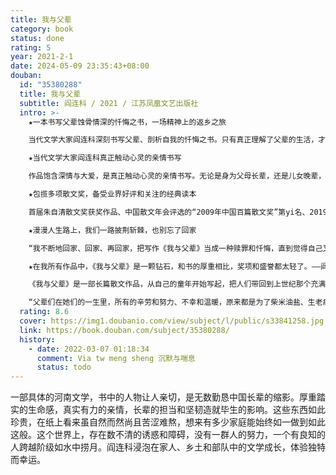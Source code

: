 ```yaml
---
title: 我与父辈
category: book
status: done
rating: 5
year: 2021-2-1
date: 2024-05-09 23:35:43+08:00
douban:
  id: "35380288"
  title: 我与父辈
  subtitle: 阎连科 / 2021 / 江苏凤凰文艺出版社
  intro: >-
    ★一本书写父辈蚀骨情深的忏悔之书，一场精神上的返乡之旅

    当代文学大家阎连科深刻书写父辈、剖析自我的忏悔之书。只有真正理解了父辈的生活，才能看清自己的命运。

    ★当代文学大家阎连科真正触动心灵的亲情书写

    作品饱含深情与大爱，是真正触动心灵的亲情书写。无论是身为父母长辈，还是儿女晚辈，都会被其深深触动。

    ★包揽多项散文奖，备受业界好评和关注的经典读本

    首届朱自清散文奖获奖作品、中国散文年会评选的“2009年中国百篇散文奖”第yi名、2019年版本荣获豆瓣年度十佳中国文学，被中央电视台、中国散文协会和《新京报》《中国图书商报》《南方都市报》等报刊评为年度优秀作品。

    ★漫漫人生路上，我们一路披荆斩棘，也别忘了回家

    “我不断地回家、回家、再回家，把写作《我与父辈》当成一种赎罪和忏悔，直到觉得自己又是那块土地的儿子了，才可以重新上路远行。”

    ★在我所有作品中，《我与父辈》是一颗钻石，和书的厚重相比，奖项和盛誉都太轻了。——阎连科

    《我与父辈》是一部长篇散文作品，从自己的童年开始写起，把人们带回到上世纪那个充满贫穷和饥饿的年代，讲述了生活在偏僻农村里的父亲、大伯、四叔坎坷而平淡的一生，以及自己艰辛的成长经历。

    “父辈们在她们的一生里，所有的辛劳和努力、不幸和温暖，原来都是为了柴米油盐、生老病死。”理解了父辈的生活，就看清了自己的命运。
  rating: 8.6
  cover: https://img1.doubanio.com/view/subject/l/public/s33841258.jpg
  link: https://book.douban.com/subject/35380288/
  history:
    - date: 2022-03-07 01:18:34
      comment: Via tw meng sheng 沉默与喘息
      status: todo
---
```


一部具体的河南文学，书中的人物让人亲切，是无数勤恳中国长辈的缩影。厚重踏实的生命感，真实有力的亲情，长辈的担当和坚韧造就毕生的影响。这些东西如此珍贵，在纸上看来虽自然而然尚且苦涩难熬，想来有多少家庭能始终如一做到如此这般。这个世界上，存在数不清的诱惑和障碍，没有一群人的努力，一个有良知的人跨越阶级如水中捞月。阎连科浸泡在家人、乡土和部队中的文学成长，体验独特而幸运。
